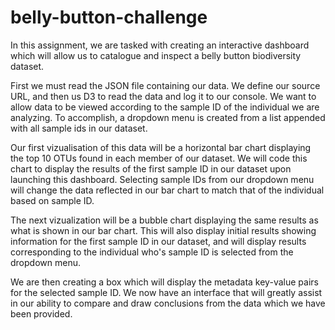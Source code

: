 # belly-button-challenge

In this assignment, we are tasked with creating an interactive dashboard which will allow us to catalogue and inspect a belly button biodiversity dataset.

First we must read the JSON file containing our data. We define our source URL, and then us D3 to read the data and log it to our console. We want to allow data to be viewed according to the sample ID of the individual we are analyzing. To accomplish, a dropdown menu is created from a list appended with all sample ids in our dataset.

Our first vizualisation of this data will be a horizontal bar chart displaying the top 10 OTUs found in each member of our dataset. We will code this chart to display the results of the first sample ID in our dataset upon launching this dashboard. Selecting sample IDs from our dropdown menu will change the data reflected in our bar chart to match that of the individual based on sample ID.

The next vizualization will be a bubble chart displaying the same results as what is shown in our bar chart. This will also display initial results showing information for the first sample ID in our dataset, and will display results corresponding to the individual who's sample ID is selected from the dropdown menu.

We are then creating a box which will display the metadata key-value pairs for the selected sample ID. We now have an interface that will greatly assist in our ability to compare and draw conclusions from the data which we have been provided.
